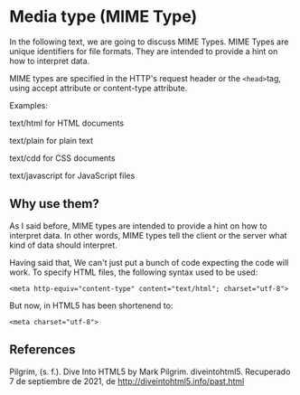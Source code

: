 # Media type (MIME Type)

In the following text, we are going to discuss MIME Types. MIME Types are unique identifiers for file formats. They are intended to provide a hint on how to interpret data.

MIME types are specified in the HTTP's request header or the ```<head>```tag, using accept attribute or content-type attribute.

Examples:

text/html for HTML documents

text/plain for plain text

text/cdd for CSS documents

text/javascript for JavaScript files

## Why use them?

As I said before, MIME types are intended to provide a hint on how to interpret data. In other words, MIME types tell the client or the server what kind of data should interpret.

Having said that, We can't just put a bunch of code expecting the code will work. To specify HTML files, the following syntax used to be used:

```<meta http-equiv="content-type" content="text/html"; charset="utf-8">```

But now, in HTML5 has been shortenend to:

```<meta charset="utf-8">```

## References

Pilgrim, (s. f.). Dive Into HTML5 by Mark Pilgrim. diveintohtml5. Recuperado 7 de septiembre de 2021, de http://diveintohtml5.info/past.html
